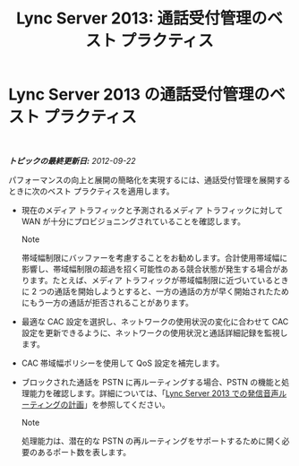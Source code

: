 ﻿---
title: 'Lync Server 2013: 通話受付管理のベスト プラクティス'
TOCTitle: 通話受付管理のベスト プラクティス
ms:assetid: 97173cca-8175-4ae2-a247-eb7ef809da93
ms:mtpsurl: https://technet.microsoft.com/ja-jp/library/Gg398770(v=OCS.15)
ms:contentKeyID: 48272907
ms.date: 05/19/2016
mtps_version: v=OCS.15
ms.translationtype: HT
---

# Lync Server 2013 の通話受付管理のベスト プラクティス

 

_**トピックの最終更新日:** 2012-09-22_

パフォーマンスの向上と展開の簡略化を実現するには、通話受付管理を展開するときに次のベスト プラクティスを適用します。

  - 現在のメディア トラフィックと予測されるメディア トラフィックに対して WAN が十分にプロビジョニングされていることを確認します。
    
    > [!NOTE]
    > 帯域幅制限にバッファーを考慮することをお勧めします。合計使用帯域幅に影響し、帯域幅制限の超過を招く可能性のある競合状態が発生する場合があります。たとえば、メディア トラフィックが帯域幅制限に近づいているときに 2 つの通話を開始しようとすると、一方の通話の方が早く開始されたためにもう一方の通話が拒否されることがあります。


  - 最適な CAC 設定を選択し、ネットワークの使用状況の変化に合わせて CAC 設定を更新できるように、ネットワークの使用状況と通話詳細記録を監視します。

  - CAC 帯域幅ポリシーを使用して QoS 設定を補完します。

  - ブロックされた通話を PSTN に再ルーティングする場合、PSTN の機能と処理能力を確認します。詳細については、「[Lync Server 2013 での発信音声ルーティングの計画](lync-server-2013-planning-outbound-voice-routing.md)」を参照してください。
    
    > [!NOTE]
    > 処理能力は、潜在的な PSTN の再ルーティングをサポートするために開く必要のあるポート数を表します。

